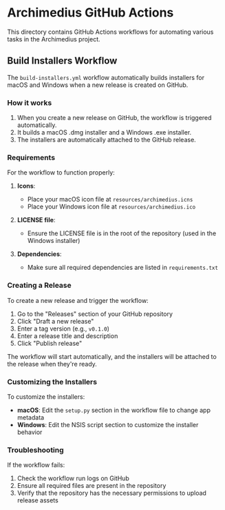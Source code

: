 # Archimedius GitHub Actions

This directory contains GitHub Actions workflows for automating various tasks in the Archimedius project.

## Build Installers Workflow

The `build-installers.yml` workflow automatically builds installers for macOS and Windows when a new release is created on GitHub.

### How it works

1. When you create a new release on GitHub, the workflow is triggered automatically.
2. It builds a macOS .dmg installer and a Windows .exe installer.
3. The installers are automatically attached to the GitHub release.

### Requirements

For the workflow to function properly:

1. **Icons**:

   - Place your macOS icon file at `resources/archimedius.icns`
   - Place your Windows icon file at `resources/archimedius.ico`

2. **LICENSE file**:

   - Ensure the LICENSE file is in the root of the repository (used in the Windows installer)

3. **Dependencies**:
   - Make sure all required dependencies are listed in `requirements.txt`

### Creating a Release

To create a new release and trigger the workflow:

1. Go to the "Releases" section of your GitHub repository
2. Click "Draft a new release"
3. Enter a tag version (e.g., `v0.1.0`)
4. Enter a release title and description
5. Click "Publish release"

The workflow will start automatically, and the installers will be attached to the release when they're ready.

### Customizing the Installers

To customize the installers:

- **macOS**: Edit the `setup.py` section in the workflow file to change app metadata
- **Windows**: Edit the NSIS script section to customize the installer behavior

### Troubleshooting

If the workflow fails:

1. Check the workflow run logs on GitHub
2. Ensure all required files are present in the repository
3. Verify that the repository has the necessary permissions to upload release assets
